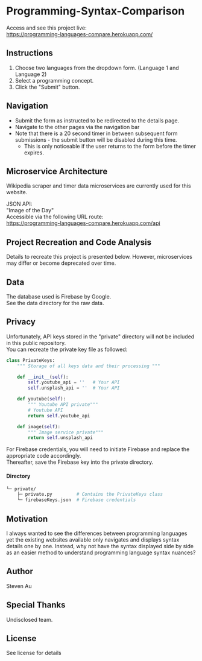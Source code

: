 # Programming-Syntax-Comparison
Access and see this project live:  
https://programming-languages-compare.herokuapp.com/  

## Instructions
1. Choose two languages from the dropdown form. (Language 1 and Language 2)
2. Select a programming concept.
3. Click the "Submit" button.

## Navigation
* Submit the form as instructed to be redirected to the details page.
* Navigate to the other pages via the navigation bar
* Note that there is a 20 second timer in between subsequent form submissions - the submit button will be disabled during this time.
  * This is only noticeable if the user returns to the form before the timer expires.

## Microservice Architecture
Wikipedia scraper and timer data microservices are currently used for this website. 

JSON API:  
"Image of the Day"  
Accessible via the following URL route:  
https://programming-languages-compare.herokuapp.com/api

## Project Recreation and Code Analysis
Details to recreate this project is presented below. However, microservices may differ or become deprecated over time.  

## Data
The database used is Firebase by Google.  
See the data directory for the raw data.  

## Privacy
Unfortunately, API keys stored in the "private" directory will not be included in this public repository.  
You can recreate the private key file as followed:  
```python
class PrivateKeys:
    """ Storage of all keys data and their processing """

    def __init__(self):
        self.youtube_api = ''   # Your API
        self.unsplash_api = ''  # Your API

    def youtube(self):
        """ Youtube API private"""
        # Youtube API
        return self.youtube_api

    def image(self):
        """ Image service private"""
        return self.unsplash_api
```
For Firebase credentials, you will need to initiate Firebase and replace the appropriate code accordingly.  
Thereafter, save the Firebase key into the private directory.

#### Directory
```graphql
└─ private/
    ├─ private.py         # Contains the PrivateKeys class
    └─ firebaseKeys.json  # Firebase credentials
```

## Motivation
I always wanted to see the differences between programming languages yet the existing websites available only navigates and displays syntax details one by one. Instead, why not have the syntax displayed side by side as an easier method to understand programming language syntax nuances?

## Author
Steven Au

## Special Thanks
Undisclosed team.

## License
See license for details
